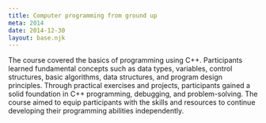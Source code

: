 ```yaml
---
title: Computer programming from ground up
meta: 2014
date: 2014-12-30
layout: base.njk
--- 
```


The course covered the basics of programming using C++. Participants learned fundamental concepts such as data types, variables, control structures, basic algorithms, data structures, and program design principles. Through practical exercises and projects, participants gained a solid foundation in C++ programming, debugging, and problem-solving. The course aimed to equip participants with the skills and resources to continue developing their programming abilities independently.





